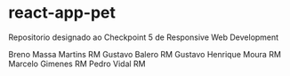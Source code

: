 # react-app-pet
Repositorio designado ao Checkpoint 5 de Responsive Web Development 

Breno Massa Martins RM
Gustavo Balero RM
Gustavo Henrique Moura RM
Marcelo Gimenes RM
Pedro Vidal RM
